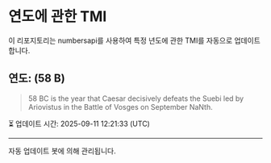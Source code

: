 
# 연도에 관한 TMI

이 리포지토리는 numbersapi를 사용하여 특정 년도에 관한 TMI를 자동으로 업데이트합니다.

## 연도: (58 B)
> 58 BC is the year that Caesar decisively defeats the Suebi led by Ariovistus in the Battle of Vosges on September NaNth.

⏳ 업데이트 시간: 2025-09-11 12:21:33 (UTC)

---
자동 업데이트 봇에 의해 관리됩니다.
